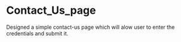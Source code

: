 # Contact_Us_page
Designed a simple contact-us page which will alow user to enter the credentials and submit it.
